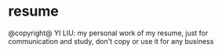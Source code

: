 # resume
@copyright@ YI LIU: my personal work of my resume, just for communication and study,
don't copy or use it for any business
